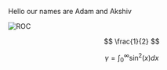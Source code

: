 Hello our names are Adam and Akshiv

![ROC](https://raw.githubusercontent.com/akshivbansal/phys408OpticalCavity/master/ROC.jpg) 


$$ \frac{1}{2} $$

$$\gamma = \int_0^{\infty} \sin^2(x) dx$$



<!--stackedit_data:
eyJoaXN0b3J5IjpbMTkyODc5NTUyLC0xMjkzNTIyNjQ0LC0xMj
kzNTIyNjQ0XX0=
-->